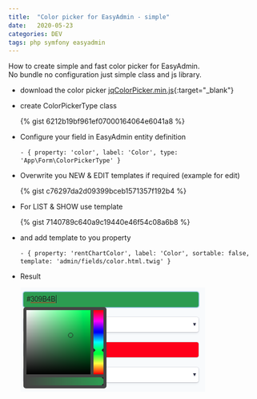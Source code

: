 ```yaml
---
title:  "Color picker for EasyAdmin - simple"
date:   2020-05-23
categories: DEV
tags: php symfony easyadmin
---
```


How to create simple and fast color picker for EasyAdmin.  
No bundle no configuration just simple class and js library.

* download the color picker [jqColorPicker.min.js](https://www.cdnpkg.com/tinyColorPicker/file/jqColorPicker.min.js/){:target="_blank"}
* create ColorPickerType class

    {% gist 6212b19bf961ef07000164064e6041a8 %}

* Configure your field in EasyAdmin entity definition

    ```
    - { property: 'color', label: 'Color', type: 'App\Form\ColorPickerType' }
    ```

* Overwrite you NEW & EDIT templates if required (example for edit)

    {% gist c76297da2d09399bceb1571357f192b4 %}

* For LIST & SHOW use template

    {% gist 7140789c640a9c19440e46f54c08a6b8 %}

* and add template to you property

    ```
    - { property: 'rentChartColor', label: 'Color', sortable: false, template: 'admin/fields/color.html.twig' }
    ```

* Result

    <img src="/data/2020-05-23/color-picker.png"/>
